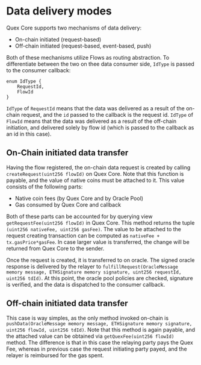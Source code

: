 # Data delivery modes

Quex Core supports two mechanisms of data delivery:
+ On-chain initiated (request-based)
+ Off-chain initiated (request-based, event-based, push)

Both of these mechanisms utilize Flows as routing abstraction. To differentiate between the two on thee data consumer
side, `IdType` is passed to the consumer callback:

```solidity
enum IdType {
    RequestId,
    FlowId
}
```

`IdType` of `RequestId` means that the data was delivered as a result of the on-chain request, and the `id` passed to
the callback is the request id. `IdType` of `FlowId` means that the data was delivered as a result of the off-chain
initiation, and delivered solely by flow id (which is passed to the callback as an id in this case).

## On-Chain initiated data transfer

Having the flow registered, the on-chain data request is created by calling `createRequest(uint256 flowId)` on Quex
Core. Note that this function is payable, and the value of native coins must be attached to it. This value consists of
the following parts:
+ Native coin fees (by Quex Core and by Oracle Pool)
+ Gas consumed by Quex Core and callback

Both of these parts can be accounted for by querying view `getRequestFee(uint256 flowId)` in Quex Core. This method
returns the tuple `(uint256 nativeFee, uint256 gasFee)`. The value to be attached to the request creating transaction
can be computed as `nativeFee + tx.gasPrice*gasFee`. In case larger value is transferred, the change will be returned
from Quex Core to the sender.

Once the request is created, it is transferred to on oracle. The signed oracle response is delivered by the relayer to
`fulfillRequest(OracleMessage memory message, ETHSignature memory signature, uint256 requestId, uint256 tdId)`. At this
point, the oracle pool policies are checked, signature is verified, and the data is dispatched to the consumer callback.

## Off-chain initiated data transfer

This case is way simples, as the only method invoked on-chain is `pushData(OracleMessage memory message, ETHSignature
memory signature, uint256 flowId, uint256 tdId)`. Note that this method is again payable, and the attached value can be
obtained via `getQuexFee(uint256 flowId)` method. The difference is that in this case the relaying party pays the Quex
Fee, whereas in previous case the request initiating party payed, and the relayer is reimbursed for the gas spent.
